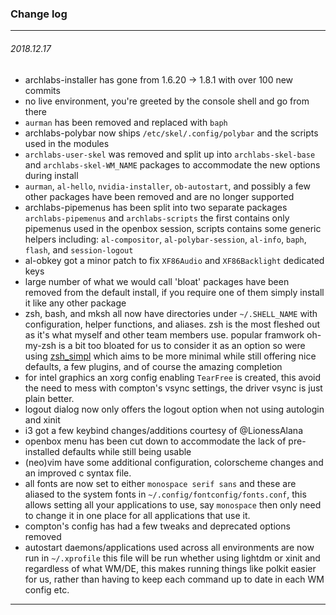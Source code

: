 ### Change log

---

###### 2018.12.17

- archlabs-installer has gone from 1.6.20 -> 1.8.1 with over 100 new commits
- no live environment, you're greeted by the console shell and go from there
- `aurman` has been removed and replaced with `baph`
- archlabs-polybar now ships `/etc/skel/.config/polybar` and the scripts used in the modules
- `archlabs-user-skel` was removed and split up into `archlabs-skel-base` and `archlabs-skel-WM_NAME` packages to accommodate the new options during install
- `aurman`, `al-hello`, `nvidia-installer`, `ob-autostart`, and possibly a few other packages have been removed and are no longer supported
- archlabs-pipemenus has been split into two separate packages `archlabs-pipemenus` and `archlabs-scripts` the first contains only pipemenus used in the openbox session, scripts contains some generic helpers including: `al-compositor`, `al-polybar-session`, `al-info`, `baph`, `flash`, and `session-logout`
- al-obkey got a minor patch to fix `XF86Audio` and `XF86Backlight` dedicated keys
- large number of what we would call 'bloat' packages have been removed from the default install, if you require one of them simply install it like any other package
- zsh, bash, and mksh all now have directories under `~/.SHELL_NAME` with configuration, helper functions, and aliases. zsh is the most fleshed out as it's what myself and other team members use. popular framwork oh-my-zsh is a bit too bloated for us to consider it as an option so were using [zsh_simpl](https://bitbucket.org/natemaia/zsh-simpl/src/master/) which aims to be more minimal while still offering nice defaults, a few plugins, and of course the amazing completion
- for intel graphics an xorg config enabling `TearFree` is created, this avoid the need to mess with compton's vsync settings, the driver vsync is just plain better.
- logout dialog now only offers the logout option when not using autologin and xinit
- i3 got a few keybind changes/additions courtesy of @LionessAlana
- openbox menu has been cut down to accommodate the lack of pre-installed defaults while still being usable
- (neo)vim  have some additional configuration, colorscheme changes and an improved c syntax file.
- all fonts are now set to either `monospace serif sans` and these are aliased to the system fonts in `~/.config/fontconfig/fonts.conf`, this allows setting all your applications to use, say `monospace` then only need to change it in one place for all applications that use it.
- compton's config has had a few tweaks and deprecated options removed
- autostart daemons/applications used across all environments are now run in `~/.xprofile` this file will be run whether using lightdm or xinit and regardless of what WM/DE, this makes running things like polkit easier for us, rather than having to keep each command up to date in each WM config etc.

---

